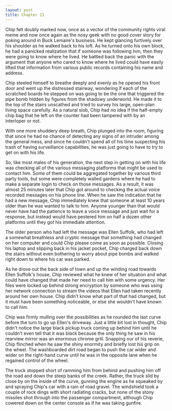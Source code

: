 ```yaml
---
layout: post
title: Chapter 21
---
```


Chip felt doubly marked now, once as a vector of the community rights viral
meme and now once again as the nosy geek with no good cover story for poking
around in Buck Lemaire's business.  He kept glancing furtively over his
shoulder as he walked back to his loft.  As he turned onto his own block, he
had a panicked realization that if someone was following him, then they were
going to know where he lived.    He battled back the panic with the argument
that anyone who cared to know where he lived could have easily lifted that
information from various public records containing his name and address.

Chip steeled himself to breathe deeply and evenly as he opened his front door
and went up the distressed stairway, wondering if each of the scratched boards
he stepped on was going to be the one that triggered the pipe bomb hidden by
figures from the shadowy underworld.  He made it to the top of the stairs
unscathed and tried to survey his large, open-plan living space carefully.
As a natural slob, Chip had no idea if the half-empty chip bag that he left on
the counter had been tampered with by an interloper or not.

With one more shuddery deep breath, Chip plunged into the room, figuring that
since he had no chance of detecting any signs of an intruder among the general
mess, and since he couldn't spend all of his time suspecting his trash of
having surveillance capabilities, he was just going to have to try to get on
with his life.

So, like most males of his generation, the next step in getting on with his
life was checking all of the various messaging platforms that might be used to
contact him.  Some of them could be aggregated together by various third party
tools, but some were completely walled gardens where he had to make a separate
login to check on those messages.  As a result, it was almost 25 minutes later
that Chip got around to checking the actual voice recorded messages on his
phone line.  When he saw the indication that he had a new message, Chip
immediately knew that someone at least 10 years older than he was wanted to
talk to him.  Anyone younger than that would never have had the patience to
leave a voice message and just wait for a response, but instead would have
pestered him on half a dozen other platforms until they got his immediate
attention.

The older person who had left the message was Ellen Suffolk, who had left a
somewhat breathless and cryptic message that something had changed on her
computer and could Chip please come as soon as possible.  Closing his laptop
and slipping back in his jacket pocket, Chip charged back down the stairs
without even bothering to worry about pipe bombs and walked right down to
where his car was parked.

As he drove out the back side of town and up the winding road towards Ellen
Suffolk's house, Chip reviewed what he knew of her situation and what could
have changed that made her need to call him with some urgency.  Her files were
locked up behind strong encryption by someone who was using her network
connection to stream the videos that Ellen had taken recently around her own
house.  Chip didn't know what part of that had changed, but it must have been
something noticeable, or else she wouldn't have known to call him.

Chip was firmly mulling over the possibilities as he rounded the last curve
before the turn to go up Ellen's driveway.  Just a little bit lost in thought,
Chip didn't notice the large black pickup truck coming up behind him until he
couldn't even tell that it was black because the only thing he saw in his
rearview mirror was an enormous chrome grill.  Snapping our of his reverie,
Chip flinched when he saw the shiny enormity and briefly lost his grip on the
wheel.  The washboarded dirt road began to push the car wider and wider on the
right-hand curve until he was in the opposite lane when he regained control of
the wheel.

The truck stopped short of ramming him from behind and pushing him off the
road and down the steep banks of the creek.  Rather, the truck slid by close
by on the inside of the curve, gunning the engine as he squeaked by and
spraying Chip's car with a rain of road gravel.  The windshield took a couple
of rock dings with short radiating cracks, but none of the stony missiles shot
through into the passenger compartment, although Chip cowered down on the
center console as if he was taking gunfire.
